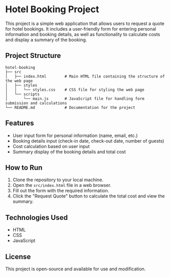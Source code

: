 # Hotel Booking Project

This project is a simple web application that allows users to request a quote for hotel bookings. It includes a user-friendly form for entering personal information and booking details, as well as functionality to calculate costs and display a summary of the booking.

## Project Structure

```
hotel-booking
├── src
│   ├── index.html        # Main HTML file containing the structure of the web page
│   ├── styles
│   │   └── styles.css    # CSS file for styling the web page
│   └── scripts
│       └── main.js       # JavaScript file for handling form submission and calculations
└── README.md             # Documentation for the project
```

## Features

- User input form for personal information (name, email, etc.)
- Booking details input (check-in date, check-out date, number of guests)
- Cost calculation based on user input
- Summary display of the booking details and total cost

## How to Run

1. Clone the repository to your local machine.
2. Open the `src/index.html` file in a web browser.
3. Fill out the form with the required information.
4. Click the "Request Quote" button to calculate the total cost and view the summary.

## Technologies Used

- HTML
- CSS
- JavaScript

## License

This project is open-source and available for use and modification.